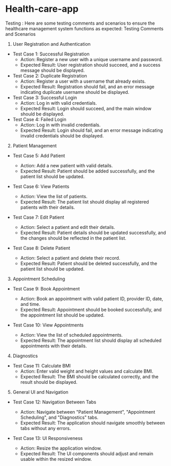 # Health-care-app







Testing :
Here are some testing comments and scenarios to ensure the healthcare management system functions as expected:
 Testing Comments and Scenarios
 1. User Registration and Authentication
- Test Case 1: Successful Registration
  - Action: Register a new user with a unique username and password.
  - Expected Result: User registration should succeed, and a success message should be displayed.
- Test Case 2: Duplicate Registration
  - Action: Register a user with a username that already exists.
  - Expected Result: Registration should fail, and an error message indicating duplicate username should be displayed.
- Test Case 3: Successful Login
  - Action: Log in with valid credentials.
  - Expected Result: Login should succeed, and the main window should be displayed.
- Test Case 4: Failed Login
  - Action: Log in with invalid credentials.
  - Expected Result: Login should fail, and an error message indicating invalid credentials should be displayed.
 2. Patient Management
- Test Case 5: Add Patient
  - Action: Add a new patient with valid details.
  - Expected Result: Patient should be added successfully, and the patient list should be updated.
- Test Case 6: View Patients
  - Action: View the list of patients.
  - Expected Result: The patient list should display all registered patients with their details.

- Test Case 7: Edit Patient
  - Action: Select a patient and edit their details.
  - Expected Result: Patient details should be updated successfully, and the changes should be reflected in the patient list.

- Test Case 8: Delete Patient
  - Action: Select a patient and delete their record.
  - Expected Result: Patient should be deleted successfully, and the patient list should be updated.

 3. Appointment Scheduling

- Test Case 9: Book Appointment
  - Action: Book an appointment with valid patient ID, provider ID, date, and time.
  - Expected Result: Appointment should be booked successfully, and the appointment list should be updated.

- Test Case 10: View Appointments
  - Action: View the list of scheduled appointments.
  - Expected Result: The appointment list should display all scheduled appointments with their details.

 4. Diagnostics

- Test Case 11: Calculate BMI
  - Action: Enter valid weight and height values and calculate BMI.
  - Expected Result: The BMI should be calculated correctly, and the result should be displayed.

 5. General UI and Navigation

- Test Case 12: Navigation Between Tabs
  - Action: Navigate between "Patient Management", "Appointment Scheduling", and "Diagnostics" tabs.
  - Expected Result: The application should navigate smoothly between tabs without any errors.

- Test Case 13: UI Responsiveness
  - Action: Resize the application window.
  - Expected Result: The UI components should adjust and remain usable within the resized window.
